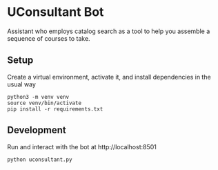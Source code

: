 # UConsultant Bot
Assistant who employs catalog search as a tool to help you assemble a sequence of courses to take.

## Setup
Create a virtual environment, activate it, and install dependencies in the usual way
```
python3 -m venv venv
source venv/bin/activate
pip install -r requirements.txt
```

## Development
Run and interact with the bot at http://localhost:8501
```
python uconsultant.py
```



